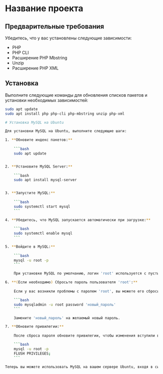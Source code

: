 # Название проекта

## Предварительные требования

Убедитесь, что у вас установлены следующие зависимости:

- PHP
- PHP CLI
- Расширение PHP Mbstring
- Unzip
- Расширение PHP XML

## Установка

Выполните следующие команды для обновления списков пакетов и установки необходимых зависимостей:

```bash
sudo apt update
sudo apt install php php-cli php-mbstring unzip php-xml

# Установка MySQL на Ubuntu

Для установки MySQL на Ubuntu, выполните следующие шаги:

1. **Обновите индекс пакетов:**
   
    ```bash
    sudo apt update


2. **Установите MySQL Server:**
   
    ```bash
    sudo apt install mysql-server


3. **Запустите MySQL:**
   
    ```bash
    sudo systemctl start mysql
    ```

4. **Убедитесь, что MySQL запускается автоматически при загрузке:**
   
    ```bash
    sudo systemctl enable mysql
    ```

5. **Войдите в MySQL:**
   
    ```bash
    mysql -u root -p
    ```

    При установке MySQL по умолчанию, логин 'root' используется с пустым паролем. Однако, в более современных версиях MySQL, по умолчанию может использоваться случайно сгенерированный пароль, и вам будет предоставлен временный пароль при установке.

6. **(Если необходимо) Сбросьте пароль пользователя 'root':**
   
    Если у вас возникли проблемы с паролем 'root', вы можете его сбросить, используя следующую команду:

    ```bash
    sudo mysqladmin -u root password 'новый_пароль'
    ```

    Замените 'новый_пароль' на желаемый новый пароль.

7. **Обновите привилегии:**
   
    После сброса пароля обновите привилегии, чтобы изменения вступили в силу:

    ```bash
    mysql -u root -p
    FLUSH PRIVILEGES;
    ```

Теперь вы можете использовать MySQL на вашем сервере Ubuntu, входя в систему с логином 'root' и указывая пароль, если он установлен.

